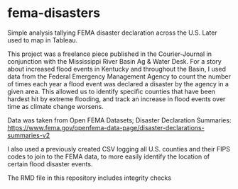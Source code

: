 # fema-disasters
Simple analysis tallying FEMA disaster declaration across the U.S. Later used to map in Tableau.

This project was a freelance piece published in the Courier-Journal in conjunction with the Mississippi River Basin Ag & Water Desk. For a story about increased flood events in Kentucky and throughout the Basin, I used data from the Federal Emergency Management Agency to count the number of times each year a flood event was declared a disaster by the agency in a given area. This allowed us to identify specific counties that have been hardest hit by extreme flooding, and track an increase in flood events over time as climate change worsens. 

Data was taken from Open FEMA Datasets; Disaster Declaration Summaries: https://www.fema.gov/openfema-data-page/disaster-declarations-summaries-v2

I also used a previously created CSV logging all U.S. counties and their FIPS codes to join to the FEMA data, to more easily identify the location of certain flood disaster events. 

The RMD file in this repository includes integrity checks 
